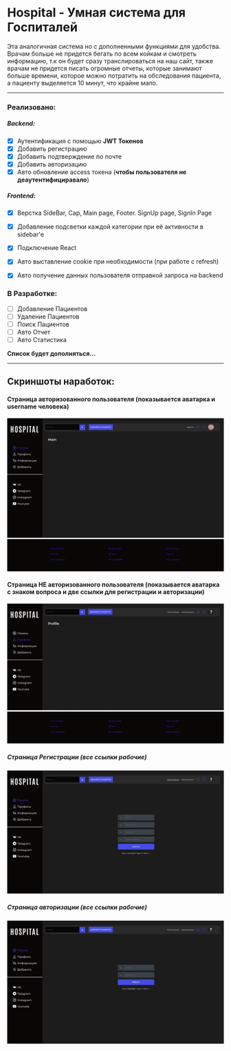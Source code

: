# Hospital - Умная система для Госпиталей

Эта аналогичная система но с дополненными функциями для удобства. Врачам больше не придется бегать по всем койкам и смотреть информацию, т.к он будет сразу транслироваться на наш сайт, также врачам не придется писать огромные отчеты, которые занимают больше времени, которое можно потратить на обследования пациента, а пациенту выделяется 10 минут, что крайне мало.

------



### Реализовано:

##### Backend:

- [x] Аутентификация с помощью **JWT Токенов**
- [x] Добавить регистрацию
- [x] Добавить подтверждение по почте
- [x] Добавить авторизацию
- [x] Авто обновление access токена (**чтобы пользователя не деаутентифициравало**)

##### Frontend:

- [x] Верстка SideBar, Cap, Main page, Footer. SignUp page, SignIn Page
- [x] Добавление подсветки каждой категории при её активности в sidebar'e
- [x] Подключение React
- [x] Авто выставление cookie при необходимости (при работе с refresh)
- [x] Авто получение данных пользователя отправкой запроса на backend



### В Разработке:

- [ ] Добавление Пациентов
- [ ] Удаление Пациентов
- [ ] Поиск Пациентов
- [ ] Авто Отчет
- [ ] Авто Статистика

**Список будет дополняться...**

------



## Скриншоты наработок:

#### Страница авторизованного пользователя (показывается аватарка и username человека)

![image-20220918111034182](/images/1.png)![image-20220918111103686](/images/2.png)

#### Страница НЕ авторизованного пользователя (показывается аватарка с знаком вопроса и две ссылки для регистрации и авторизации)

![image-20220918111213191](/images/3.png)![image-20220918111324060](/images/2.png)



##### Страница Регистрации (все ссылки рабочие)

![image-20220918111424807](/images/4.png)



##### Страница авторизации (все ссылки рабочие)

![image-20220918111511073](/images/5.png)
